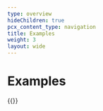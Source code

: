 ```yaml
---
type: overview
hideChildren: true
pcx_content_type: navigation
title: Examples
weight: 3
layout: wide
---
```


# Examples

{{<list-examples filters="tag">}}
